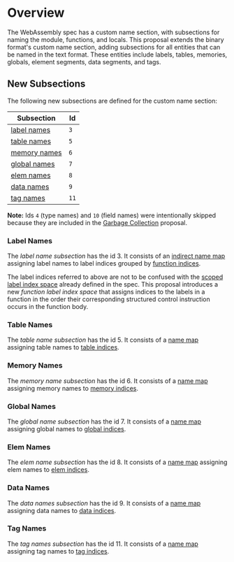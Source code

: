 # Overview

The WebAssembly spec has a custom name section, with subsections for naming the module, functions, and locals. This proposal extends the binary format's custom name section, adding subsections for all entities that can be named in the text format. These entities include labels, tables, memories, globals, element segments, data segments, and tags.

## New Subsections

The following new subsections are defined for the custom name section:

| Subsection                           | Id |
| ----------------------------- | ---- |
| [label names](#label-names)   | `3` |
| [table names](#table-names)   | `5` |
| [memory names](#memory-names) | `6` |
| [global names](#global-names) | `7` |
| [elem names](#elem-names)     | `8` |
| [data names](#data-names)     | `9` |
| [tag names](#tag-names)       | `11`|

**Note:** Ids `4` (type names) and `10` (field names) were intentionally skipped because they are included in the [Garbage Collection](https://github.com/WebAssembly/gc) proposal. 

### Label Names
The *label name subsection* has the id 3. It consists of an [indirect name map](https://webassembly.github.io/spec/core/appendix/custom.html#binary-indirectnamemap) assigning label names to label indices grouped by [function indices](https://webassembly.github.io/spec/core/syntax/modules.html#syntax-funcidx).

The label indices referred to above are not to be confused with the [scoped label index space](https://webassembly.github.io/spec/core/syntax/modules.html#syntax-labelidx) already defined in the spec. This proposal introduces a new *function label index space* that assigns indices to the labels in a function in the order their corresponding structured control instruction occurs in the function body.

### Table Names

The *table name subsection* has the id 5. It consists of a [name map](https://webassembly.github.io/spec/core/appendix/custom.html#binary-namemap) assigning table names to [table indices](https://webassembly.github.io/spec/core/binary/modules.html#binary-tableidx).

### Memory Names

The *memory name subsection* has the id 6. It consists of a [name map](https://webassembly.github.io/spec/core/appendix/custom.html#binary-namemap) assigning memory names to [memory indices](https://webassembly.github.io/spec/core/binary/modules.html#binary-memoryidx).


### Global Names

The *global name subsection* has the id 7. It consists of a [name map](https://webassembly.github.io/spec/core/appendix/custom.html#binary-namemap) assigning global names to [global indices](https://webassembly.github.io/spec/core/binary/modules.html#binary-globalidx).


### Elem Names

The *elem name subsection* has the id 8. It consists of a [name map](https://webassembly.github.io/spec/core/appendix/custom.html#binary-namemap) assigning elem names to [elem indices](https://webassembly.github.io/spec/core/binary/modules.html#binary-elemidx).

### Data Names

The *data names subsection* has the id 9. It consists of a [name map](https://webassembly.github.io/spec/core/appendix/custom.html#binary-namemap) assigning data names to [data indices](https://webassembly.github.io/spec/core/binary/modules.html#binary-dataidx).

### Tag Names

The *tag names subsection* has the id 11. It consists of a [name map](https://webassembly.github.io/spec/core/appendix/custom.html#binary-namemap) assigning tag names to [tag indices](https://webassembly.github.io/spec/core/binary/modules.html#binary-tagidx).
